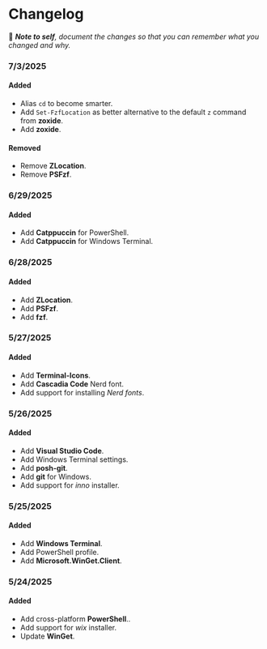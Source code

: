 # Changelog

📝 ***Note to self**, document the changes so that you can remember what you changed and why.*

### 7/3/2025

#### Added
- Alias `cd` to become smarter.
- Add `Set-FzfLocation` as better alternative to the default `z` command from **zoxide**.
- Add **zoxide**.

#### Removed
- Remove **ZLocation**.
- Remove **PSFzf**.

### 6/29/2025

#### Added
- Add **Catppuccin** for PowerShell.
- Add **Catppuccin** for Windows Terminal.

### 6/28/2025

#### Added
- Add **ZLocation**.
- Add **PSFzf**.
- Add **fzf**.

### 5/27/2025

#### Added
- Add **Terminal-Icons**.
- Add **Cascadia Code** Nerd font.
- Add support for installing *Nerd fonts*.

### 5/26/2025

#### Added
- Add **Visual Studio Code**.
- Add Windows Terminal settings.
- Add **posh-git**.
- Add **git** for Windows.
- Add support for *inno* installer.

### 5/25/2025

#### Added
- Add **Windows Terminal**.
- Add PowerShell profile.
- Add **Microsoft.WinGet.Client**.

### 5/24/2025

#### Added
- Add cross-platform **PowerShell**..
- Add support for *wix* installer.
- Update **WinGet**.